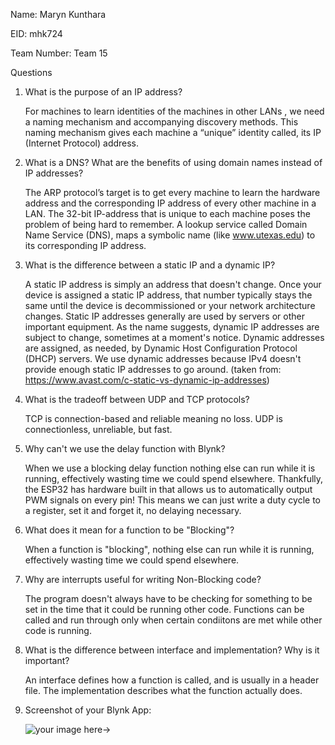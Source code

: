 Name: Maryn Kunthara

EID: mhk724

Team Number: Team 15

Questions
1. What is the purpose of an IP address?

    For machines to learn identities of the machines in other LANs , we need a naming mechanism and accompanying discovery methods. This naming mechanism gives each machine a “unique” identity called, its IP (Internet Protocol) address.

2. What is a DNS? What are the benefits of using domain names instead of IP addresses?

    The ARP protocol’s target is to get every machine to learn the hardware address and the corresponding IP address of every other machine in a LAN. The 32-bit IP-address that is unique to each machine poses the problem of being hard to remember. A lookup service called Domain Name Service (DNS), maps a symbolic name (like www.utexas.edu) to its corresponding IP address.

3. What is the difference between a static IP and a dynamic IP?

    A static IP address is simply an address that doesn't change. Once your device is assigned a static IP address, that number typically stays the same until the device is decommissioned or your network architecture changes. Static IP addresses generally are used by servers or other important equipment. As the name suggests, dynamic IP addresses are subject to change, sometimes at a moment's notice. Dynamic addresses are assigned, as needed, by Dynamic Host Configuration Protocol (DHCP) servers. We use dynamic addresses because IPv4 doesn't provide enough static IP addresses to go around. (taken from: https://www.avast.com/c-static-vs-dynamic-ip-addresses)

4. What is the tradeoff between UDP and TCP protocols?

    TCP is connection-based and reliable meaning no loss. UDP is connectionless, unreliable, but fast.

5. Why can't we use the delay function with Blynk?

    When we use a blocking delay function nothing else can run while it is running, effectively wasting time we could spend elsewhere. Thankfully, the ESP32 has hardware built in that allows us to automatically output PWM signals on every pin! This means we can just write a duty cycle to a register, set it and forget it, no delaying necessary.

6. What does it mean for a function to be "Blocking"?

    When a function is "blocking", nothing else can run while it is running, effectively wasting time we could spend elsewhere.

7. Why are interrupts useful for writing Non-Blocking code?

    The program doesn't always have to be checking for something to be set in the time that it could be running other code. Functions can be called and run through only when certain condiitons are met while other code is running.

8. What is the difference between interface and implementation? Why is it important?

    An interface defines how a function is called, and is usually in a header file. The implementation describes what the function actually does.

9. Screenshot of your Blynk App:

    ![your image here->](img/blynk_screenshot.PNG)
